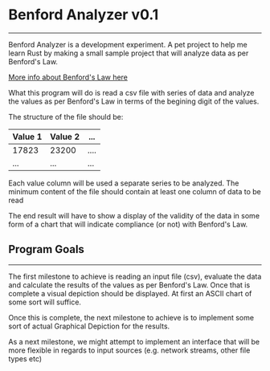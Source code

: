 # Benford Analyzer v0.1
---

Benford Analyzer is a development experiment. A pet project to help me learn Rust by making a small sample project that will analyze data as per Benford's Law.

[More info about Benford's Law here](https://en.wikipedia.org/wiki/Benford's_law)

What this program will do is read a csv file with series of data and analyze the values as per Benford's Law in terms of the begining digit of the values.

The structure of the file should be:

| Value 1   | Value 2 | ... |
|-----------|---------|-----|
| 17823     | 23200   | ....|
| ...       | ...     | ... |

Each value column will be used a separate series to be analyzed. The minimum content of the file should contain at least one column of data to be read

The end result will have to show a display of the validity of the data in some form of a chart that will indicate compliance (or not) with Benford's Law.

## Program Goals
---

The first milestone to achieve is reading an input file (csv), evaluate the data and calculate the results of the values as per Benford's Law. Once that is complete a visual depiction should be displayed. At first an ASCII chart of some sort will suffice.

Once this is complete, the next milestone to achieve is to implement some sort of actual Graphical Depiction for the results.

As a next milestone, we might attempt to implement an interface that will be more flexible in regards to input sources (e.g. network streams, other file types etc)
